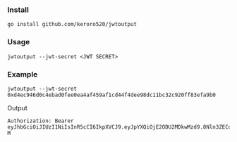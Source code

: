 
### Install

```shell
go install github.com/keroro520/jwtoutput
```


### Usage

```shell
jwtoutput --jwt-secret <JWT SECRET>
```

### Example

```
jwtoutput --jwt-secret 0xd4ec946d0c4ebad0fee0ea4af459af1cd44f4dee98dc11bc32c920ff83efa9b0
```

Output

```
Authorization: Bearer eyJhbGciOiJIUzI1NiIsInR5cCI6IkpXVCJ9.eyJpYXQiOjE2ODU2MDkwMzd9.8Nln3ZECoHH1or5rAP08WLB42xWp6IxkEuF0nYqX5-M
```
